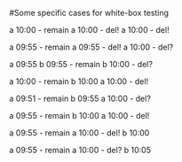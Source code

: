 #Some specific cases for white-box testing

a 10:00 - remain
a 10:00 - del!
a 10:00 - del!

a 09:55 - remain
a 09:55 - del!
a 10:00 - del?

a 09:55
b 09:55 - remain
b 10:00 - del?

a 10:00 - remain
b 10:00
a 10:00 - del!

a 09:51 - remain
b 09:55
a 10:00 - del?

a 09:55 - remain
b 10:00 
a 10:00 - del!

a 09:55 - remain
a 10:00 - del!
b 10:00

a 09:55 - remain
a 10:00 - del?
b 10:05
